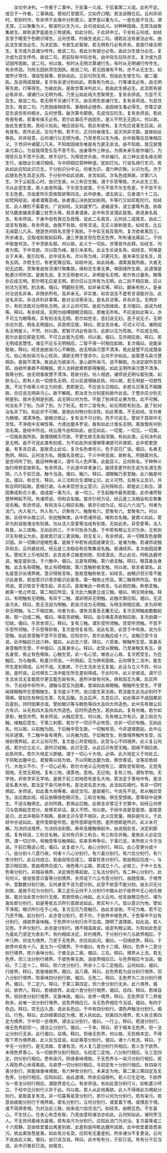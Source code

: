 <!-- { "loadSidebar": true } -->
　　汝论中决判。一作者于二事中。于前事一义成。于后事第二义成。此判不定。或见于一作者。二事俱成。譬如灯至闇灭。又如开口眠。若汝说眼在后。云何非闭时。若别时作。有余师于此难中分别救义。波罗底以重为义。一底也是不住法。谓无常。三以聚集为义。郁波陀以生为义。此句说如此义。对种种因缘。无常法由聚集故生。故称波罗底底也三物波拖。如此分别。于此经中立。于余处云何成。如经言至于眼至于色眼识得生。云何世尊。约缘生说此二句。谓若此法有彼法必有。由此法生彼法必生。为决定故。令彼生此智故。若无明有行必有非余。是故行缘无明生。复次或为显诸分传传。故说二句。若此分有彼分必有。由此分生彼分必生。复次或为显生传传。故说二句。若前际有中际亦有。由中际生后际亦生。复次或为显证因传因故。说二句。何以故。有时从无明次第诸行生。有时从无明诸行传传生。有余师说。为除无因执常住因执。故说二句。若无因诸有不有。亦不从无生生。如彼所计常住。谓自性我等。若执如此。立前句则无用。但由此生彼生句。破二偏执。及说得成就故。复次有余道分别如此。若我有为依止。行等诸法必有。由无明等生故。行等得生。为破此执。是故世尊决判此义。若由此生彼必生。此法若有彼必有非余。谓诸行以无明为缘。乃至云如此纯大苦聚得生。复有余师说。为显不灭及生。故说二句。若无明不灭诸行不灭。由无明生故诸行生。复有余师说。为显住及生。故说二句。乃至因缘相续有。事相续必随有。由因缘生事必得生。世尊正欲显生说住有何相关。云何世尊。破次第令颠倒。先说住后托生。复有余师说。若此有彼有者。若事有缘灭必有。若尔此事应不由因生。是义不然无无因义。何以故。由此生彼生故。若经义如此。唯应说前句。若此有彼有。复次先应说事生后说。此有彼有。若作此说。文句不倒。若不尔。正问何者缘生。说灭则非次第。是故如此等执。并非经意。云何诸行以无明为缘。乃至老死以生为缘。此中我等应显唯相应义。于世间中诸婴儿凡夫。不知依因缘生唯是有为更无余法。由不知故。我见我慢染污其心。为自我得受乐及不苦不乐。由身等作三种业。为得未来乐故作福行。为得受乐及不苦不乐故。修不动行。为得现世乐故。作非福行。此三种业说名缘无明生行。由随业引诸识相续。与中阴相应受种种道。犹如灯光。行说名缘行生识。若执如此应知此识已生。于分别识分中云。何者为识。谓六种识聚。以识为先。次于此随名色生具足五阴。于分别中如此说故。余言如前。次名色成熟故。次第六入生。次于尘起乱心时。由识生故。从三和合生触。谓于乐受等胜。次从此生三受。次从此受生爱。若人由苦所逼。于乐受生欲爱。于乐不苦不乐生色爱。于不苦不乐生无色爱。次由爱所乐受故取欲等四法。此中欲者。谓五欲尘。见者谓六十二见。如梵网经说。戒者谓离恶戒。执者谓心决执犹如执狗。牛等行又如尼乾陀行。如经言。此人裸形不畜着衣。广说如经。又如婆罗门。波输波多。波立婆等外道。执取杖乌鹿皮编发灰囊三杖秃头等。我言者谓身。此中有言说谓此是我。故说身名我言。有余师说。于身中由有我见及我慢。说此二名我言。云何此二成我言。由此二说言有我故。有余师说。由我不有故。但有言说。无实义故称我言。如经言。比丘无闻婴儿凡夫。随逐世间假名言堕于我执。于中实无我及我所。复次欲者离后三。所余诸法。见取戒执取如前释。通三界我言但在色无色界。所有诸法离前二。于四中取是何法。于中贪欲名取。何以故。此义于一切处。世尊皆作此释。如经言。何者为取。于中贪欲。次以取为缘。能引未来有。此业生长说名有。如经言。阿难是业于未来。能引后有。此中说名有。次以有为缘。识更托生。是未来生说名生。具有五阴。次若生已。有老死等应知。如经中说。如此纯者。谓离我我所故。大者无初无边故。苦聚者由有流诸行聚集故。缘和合生者无果。单因缘所生故。此道理是毗婆沙师所显。是故先说。复次无明者何义。非明是名无明。若尔有过量失。眼等亦应成无明。若尔明无应是无明。若尔应以无所有为无明。此二执不相应故。应以别法为无明。别法者。偈曰。明翻别无明。如非亲实等。释曰。翻亲有别人。是亲对治说名非亲。非随余所有。及非亲无。非实者。如言说及不虚有言语能对治。此说名非实。非法非利非事等。能对治法等余法。是名非法等。非余非无。无明亦尔。有别法能对治明名无明。此义云何可知。由说为因缘故。复次偈曰。由说为结等。释曰。有余经说。无明为结缚随眠流相应。若唯无所有。不应说如此等义。亦不可立为眼等故。实有别法名无明。若尔如世言。恶妇说无妇。恶子说无子。无明亦应尔恶。明名无明偈曰。非恶明见故。释曰。若汝言非者。可诃义可诃。诸明说名无明是义。不然。何以故。若智可诃必有染污。此即以见为性故。不应成无明。若尔此智应即是无明。不可立此智为无明。何以故。偈曰。见共相应故。释曰。若无明成恶慧性。诸见不应与无明相应。二智不得一时相应起故。复次偈曰。说能染智故。释曰。经言由欲染污心不解脱。由无明染污慧不清净。若此是慧不应成慧染污。如心有别染污与心性异。谓欲无明于慧亦尔。云何不许如此。由善慧与染污慧相杂。是故不清净。故说此为彼染污。是心欲所染污。说不解脱。为决定欲所变异耶。由欲所害故不得解脱。若人治转欲熏修即得解脱。如此无明所染污慧不清净。我等分别。由无明害故慧不清净。若欲分别。何人相遮。诸师说无明与智别类。如欲与心。若有人执一切惑名无明。应以前道理破此执。何以故。若无明是一切惑性类。不应于结等义中立为别惑。若即是见。不应说与见相应。余惑与见等互不相摄故。亦应说无明染污心。故不解脱。若汝言为分别差别故作此说。于慧亦应分别无明差别。我许无明是别惑。此无明以何为性。不能了别谛实业果为性。此不可解。何法名不了别。为非了别。为了别无。若尔二皆有失。如无明若有别法。是了别对治名非了别。如此亦不可解。是故此何物分别法性。如此等类。不无如经。言何者为眼根。谓清净色。是眼识依止。复有法不可分别。而不可说无。譬如于慈观中无贪性。不净观中无嗔性等。大德达磨多罗说。我有如此计类名无明。离我慢有何别法名类。是经中所说。经云我今由知如此。由见如此。一切爱。一切见。一切类。一切我执我所执。我慢随眠灭尽故。不更生故无影般涅槃。有如此类。云何决判此是无明。由不可说此类有别惑。为不如此所余慢嗔等诸惑可非类耶。此中若更思量。有多言应说。是故须止此论。复次名色者何义。色于前已广说。偈曰。名者无色阴。释曰。云何说为名。随属名及根尘。于义中转变故。故称名。所随属何名。是世间所了别。能目种种诸义。谓牛马人色声等。此能目义。云何称名。于种种义由约用转变故称名。有余师说。于此道中弃舍身已。能转变更作别生说为名谓无色阴。六入于前已说。触今当说。偈曰。触六。释曰。谓眼触乃至意触。此六触是何法。偈曰。和合生。释曰。从三法和合生谓根尘识。此义可然。五根与尘及识。共和合同时起故。意根已谢。与未来现世法尘意识。云何得和合。即是此三和合。谓因果成和合义者。或成就一事为义。是一切三。于生起触中最有胜能。此中诸师智慧种种起不同。有诸师说。但和合名触。彼亦引经为证。经云是三法相会和合聚集说名触。有余师说。有别法与心相应名触。彼亦引经为证。经云六六法门。何者为法门。内入有六。外入有六。识聚有六。触聚有六。受聚有六。爱聚有六。何以故。此经中从根尘识。别说触聚故。此中若诸师说。唯和合名触。彼救义如此。君非为别说故诸法有别类。勿从法入受爱等法成有别类。无如此失。异受爱等。法入有故。从三成触。无如此别三。于中可执余为是。于中若有根尘无识为余。无有别识无有根尘为余。是故若已说三更说触。则无复义。有余师说。非一切眼及色是眼识因。非一切眼识是眼色事。是故于中若有成因成果安立。是诸为触。若诸师说触异和合。云何避此经。经云是三法相会和合聚集说名触。彼诵经异。复次由因说果名。譬如天上乐地狱苦。此言由多立破差别故。则成漫说。须止此论。阿毗达磨师说。触定是别法。于六触中。偈曰。五是有碍触。第六依言触。释曰。眼耳鼻舌身触。此五名有碍触。依止有碍根故。第六意触称依言触。何以故。依言者谓名。此名是意识长境界故。意识得依言称。是故意触称依言。如经言。由眼识但识青不能识此是青。若由意识识青亦能识此是青。第一触依止所显。第二触境界所显。有余师说。意识依言于境生起。非五识。是故唯此一称依言。与此相应触。称依言触。故第一依止所显。第二相应所显。复次此六触更立成三触。偈曰。明无明余触。释曰。有明触有无明触。有异于二触。谓非明非无明触。此触次第应知。偈曰。无流染污余。释曰。若无流说为明触。若染污说为无明触。与明无明相应故。余为非明非无明触。与二不相应故。何者为余。谓有流善及无覆无记。复次无明触由数数起故。取一边成二触。偈曰。嗔恚贪欲触。释曰。由与嗔恚贪欲相应故。复次由摄一切故。偈曰。乐苦舍领三。释曰。复有三触。谓乐受所领触。苦受所领触。不苦不乐受所领触。于乐受等好故。复次是领复易领。说此名受。此受于中有故。说为乐受触。如此苦受触不苦不乐受触。应知亦尔。若尔此触应成十六。说触已受今当说。此中触前已说六种。偈曰。从此生六受。释曰。六受者。眼触所生受。耳鼻舌身意触所生受。于中偈曰。五属身余心。释曰。此受从眼触。乃至身触生有五。说名身受。依止有色根故。心触生受。此一名心受。唯依止心故。复次若受生。为在触后。为与触俱。毗婆沙师说。一时俱起。互为俱有因故。云何俱生二法中。能生所生差别得成。云何不成。无能故。于已生法余法无复能。此证与立义不异。何以故。是时说。云何俱生二法中能生所生差别得成。于此时中。此义亦彼说。谓于已生法余法无复能若尔更互能生故有失。是所许故有何失。俱有因互为果。此实所许。于此经中非所许。谓触与受互为因果。曾闻如此缘眼触。眼触所生受生。不曾闻缘眼触所生受眼触生。复次是义不然。由过能生家法故。若法能生此法必别时不得俱。譬如先有种后生芽。先乳后酪。先击后声。先意后识。如此等非不成因果前后差别。同时因果亦成。譬如眼识等与眼色等四大及四大所造色。此中先有根尘后方有识。从先有四大及四大所造色。后时所造色生。若执如此。复有何难。若尔如芽影。触受亦然。有余师说。从触后受生。何以故。先有根尘次有识。是三和合为触。缘触后受生。于第三刹那。若尔于一切识不必有受。亦非一切识有触。无如此失。何以故。以前触为因。于后触中受生故。一切触有受。今非道理更起。此中云何非道理。于二触中各有境界。以先触为因。于后触受生。别类境界触所生受。应缘别境界起。此义云何可然。复次是心共受相应。此受与心不同境界。此义复云何成。若尔应立此义。是时识成触。此识无受。从此后识有受无触。因缘不相应故。此执何失。若尔大地定义即破。谓于一切心十大地。必俱。此大地定义于何处立。于阿毗达磨中立。君我等以经为依。不以阿毗达磨为依。佛世尊说。汝等应依经行。大地义不尔。于一切心必有。若尔大地义云何地有三。谓有觉有观地。无觉有观地。无觉无观地。复有三地。谓善地。恶地。无记地。复有三地。谓有学地。无学地。非有学非无学地。是故于前三初地若有是名大地。若法定于善地中有。是法说名善大地。若法定于染污地中有。是法说名恶大地。此法如应相代。有非一切时俱起。余师说。如此善大地等者。由应文句。是故被引。今说先不说。若从触后受生。汝应救此经。经云依眼缘色眼识生。三和合有触。俱生受想故。意等经中说俱生。不说与触俱生。此何所救。若俱必应触。此俱言亦曾见于次第中。如经云何修习与慈俱起念觉分。故俱言非证。是义不然。何以故。于经中说是受是想。是故意是识。此法并相杂不相离。是故无识与受不相杂。此义应思量。相杂是何义。于此经中亦说如此。是所受即是所思。是所思即是所想。是所想即是所识。此义未可解。为决四法境界。为决四法刹那。寿命及暖触俱起中。由说相杂言。决定刹那成。复有经说。三和合名触。云何有识非三和合。有三和合非触。是故此义必定应然。谓一切识中。有触受等与触俱起。前来多种争论。于事已足。本所依义今次当说。于前已略说心受。偈曰。此复成十八。由心分别行。释曰。此心受更分成十八。由分别十八意行故。何者十八心分别行。有六喜分别行。有六忧分别行。有六舍分别行。此云何成立。若由自性应成三。谓喜忧舍分别行。若由相应应成一。与意识相应故。若由境界应成六。缘色等六尘故。若成立十八。必依三。于中十五名色等分别行。非相杂境界。决定缘色等起故。三名法分别行。有二种心分别行。此句何义。彼说依意识喜等分别境界。余师说于六尘令意分别行。由随受故。于境界中。意数数分别行故。云何身受不说为意分别。此受不依意不能分别。由五识无分别故。是故不应为分别行。第三定乐云何不入分别行中摄从初于欲界中无心地乐根故。能对治此苦分别行无故。若彼但依心地起。此义云何。经言由眼见色已。堪为喜处即分别行。如是等依五识所引意故说如此。若实判十八。皆以意识为地。譬如不净观。眼识所引在于心地。复次见已乃至触已。由此言说故。不可为难。若不见乃至不触。起分别行。此亦意分别行。若不尔。于欲界中缘色界。于色等中不应有分别行。缘欲界香味触。于色界中分别行亦不应成。随明了道理故。如此说。若人见色。于声分别行。此亦是分别行。随不相滥故说。由定判根尘故。为有如此色定为喜处乃至定为舍处不。有约相续决定。非约境界。于分别行中几与欲界相应。于中几种。何法为境界。乃至于无色界。亦应如此问。偈曰。一切缘欲界。释曰。于欲界中具有十八。是五为一切境界。于中偈曰。有色十二境。释曰。色界十二意分别行境界。除六香味分别。于彼无此二故。偈曰。三后。释曰。境界从上流。若无色界。但三法分别行境界。于彼色等无故。说欲界相应已。与色界相应今当说。偈曰。于二定十二。释曰。除六忧分别行。所余十二与二定相应。云何如此。偈曰。行欲界。释曰。若彼缘欲界。偈曰。自八境。释曰。此色界若为自分别行境界。但八分别行境界。除香味四分别行故。偈曰。无色二。释曰。无色界为二法分别行境界。偈曰。于二定六。释曰。于第三第四定。但六舍分别行无余。此六境界。偈曰。欲界六。释曰。若缘欲界。此成六舍分别行境界。偈曰。自四。释曰。若缘自界。但四舍分别行境界。无香味故。偈曰。余界一境界。释曰。无色界异下二界故称余。此唯一法分别行境界。说色界相应已。与无色界相应今当说。偈曰。有四于色边。释曰。空无边入道。说此名色边。于中有四分别行。谓色声触法分别行。偈曰。行色。释曰。此四缘第四定为境。若人执如此。则离四为境界。若人执合第四定为境界。于中但一总境界。谓法尘分别行。偈曰。一行上。释曰。若道分别行。缘无色界起但一。谓法尘分别行。偈曰。一于本。释曰。若于根本无色界。但一法尘分别行无余。此行偈曰。自境。释曰。但缘无色界。何以故。无色根本定。不得取下界为境界故。此义后当显说。如此等意分别行。偈曰。诸十八有流。释曰。于中无一分别行。是无流故。言诸有流。何人复几意分别行共相应。若人生于欲界。未得色界善心。与一切欲界分别行相应。与初定二定地。八分别行相应。与三定四定。四分别行相应。悉有染污。除缘香味境故。于无色界与一染污分别行相应。若人得色界心未得离欲。与欲界一切分别行相应。与初定有十分别行相应。有四染污喜分别行。除能缘香味境故。有六种舍分别行。未来定为地。第二第三第四定及无色界。分别行相应。应知如前。由此道理。所余应自随判。若人已生定地。于欲界与一舍法分别行相应。谓欲界变化心。有余师说。有如此意分别行义。如毗婆沙师立。于经中见分别行义异于此。何以故。若人从此地离欲。此人不得缘此为境起分别行。是故虽复有流。非一切喜等是意分别行。若尔以何为分别行。若有染污。若意由彼能分别行于境界故。彼名分别行。云何分别行。或爱着于境。或憎恶于境。或不简择舍境。为对治此三故。如来说六恒住法门。如经言。由眼见色。不生喜心。不生忧心。住舍心有念有智。乃至由意知诸法亦如此。云何知如此。诸阿罗汉人。不无世间善缘法喜根。若有染污为分别行。应知此法门为对治。复次喜等或三十六寂静。足由依爱着出离差别故。此差别是阿毗达磨所说故。此中依爱着皆悉染污。依出离皆悉是善。如此有分名受。应知有无量差别。所余诸分不复更说。云何不说由此义故。偈曰。由已说当说。释曰。此中有有分。于前已说。有有分于后当说。此中识者前已说。如偈言。

